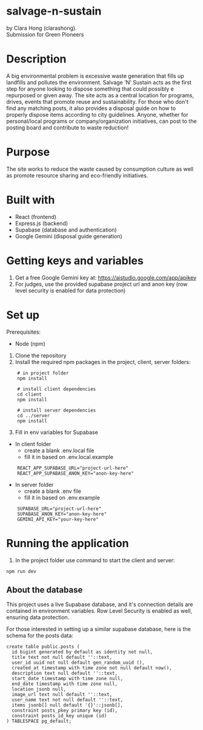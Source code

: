 # salvage-n-sustain
by Clara Hong (clarashong). \
Submission for Green Pioneers

# Description
A big environmental problem is excessive waste generation that fills up landfills and pollutes the environment. Salvage 'N' Sustain acts as the first step for anyone looking to dispose something that could possibly e repurposed or given away. The site acts as a central location for programs, drives, events that promote reuse and sustainability. For those who don't find any matching posts, it also provides a disposal guide on how to properly dispose items according to city guidelines. Anyone, whether for personal/local programs or company/organization initiatives, can post to the posting board and contribute to waste reduction! 

# Purpose
The site works to reduce the waste caused by consumption culture as well as promote resource sharing and eco-friendly initiatives. 

# Built with  
- React (frontend) 
- Express.js (backend) 
- Supabase (database and authentication)
- Google Gemini (disposal guide generation) 

# Getting keys and variables
1. Get a free Google Gemini key at: https://aistudio.google.com/app/apikey
2. For judges, use the provided supabase project url and anon key (row level security is enabled for data protection)

# Set up 
Prerequisites: 
- Node (npm) 

1. Clone the repository 
2. Install the required npm packages in the project, client, server folders:   
```
    # in project folder 
    npm install 
    
    # install client dependencies
    cd client 
    npm install 

    # install server dependencies
    cd ../server
    npm install 
```
3. Fill in env variables for Supabase
- In client folder 
  - create a blank .env.local file 
  - fill it in based on .env.local.example  
```
    REACT_APP_SUPABASE_URL="project-url-here"
    REACT_APP_SUPABASE_ANON_KEY="anon-key-here"
```
- In server folder 
  - create a blank .env file 
  - fill it in based on .env.example
```
    SUPABASE_URL="project-url-here"
    SUPABASE_ANON_KEY="anon-key-here"
    GEMINI_API_KEY="your-key-here"
```

# Running the application
1. In the project folder use command to start the client and server:  
  ``` 
  npm run dev 
  ``` 

## About the database
This project uses a live Supabase database, and it's connection details are contained in environment variables. Row Level Security is enabled as well, ensuring data protection. 

For those interested in setting up a similar supabase database, here is the schema for the posts data: 
```
create table public.posts (
  id bigint generated by default as identity not null,
  title text not null default ''::text,
  user_id uuid not null default gen_random_uuid (),
  created_at timestamp with time zone not null default now(),
  description text null default ''::text,
  start_date timestamp with time zone null,
  end_date timestamp with time zone null,
  location jsonb null,
  image_url text null default ''::text,
  user_name text not null default ''::text,
  items jsonb[] null default '{}'::jsonb[],
  constraint posts_pkey primary key (id),
  constraint posts_id_key unique (id)
) TABLESPACE pg_default;
```

